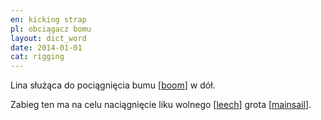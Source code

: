 ```yaml
---
en: kicking strap
pl: obciągacz bomu
layout: dict_word
date: 2014-01-01
cat: rigging
---
```


Lina służąca do pociągnięcia bumu [[boom](/dict/boom.html)] w dół.  

Zabieg ten ma na celu naciągnięcie liku wolnego [[leech](/dict/leech.html)] grota [[mainsail](/dict/mainsail.html)].

<!-- TODO: po co to naciągać? -->